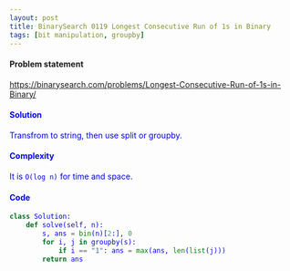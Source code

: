 ```yaml
---
layout: post
title: BinarySearch 0119 Longest Consecutive Run of 1s in Binary
tags: [bit manipulation, groupby]
---
```


#### Problem statement

<a href="https://binarysearch.com/problems/Longest-Consecutive-Run-of-1s-in-Binary/"> <font color = blue>https://binarysearch.com/problems/Longest-Consecutive-Run-of-1s-in-Binary/

#### Solution
Transfrom to string, then use split or groupby.

#### Complexity
It is `O(log n)` for time and space.

#### Code
```python
class Solution:
    def solve(self, n):
        s, ans = bin(n)[2:], 0
        for i, j in groupby(s):
            if i == "1": ans = max(ans, len(list(j)))
        return ans
```
